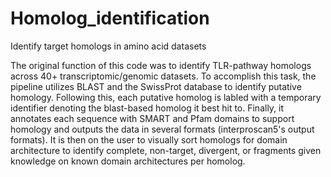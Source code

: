 # Homolog_identification
Identify target homologs in amino acid datasets

The original function of this code was to identify TLR-pathway homologs across 40+ transcriptomic/genomic datasets.
To accomplish this task, the pipeline utilizes BLAST and the SwissProt database to identify putative homology. Following this, each putative homolog is labled with a temporary identifier denoting the blast-based homolog it best hit to. Finally, it annotates each sequence with SMART and Pfam domains to support homology and outputs the data in several formats (interproscan5's output formats). It is then on the user to visually sort homologs for domain architecture to identify complete, non-target, divergent, or fragments given knowledge on known domain architectures per homolog.
